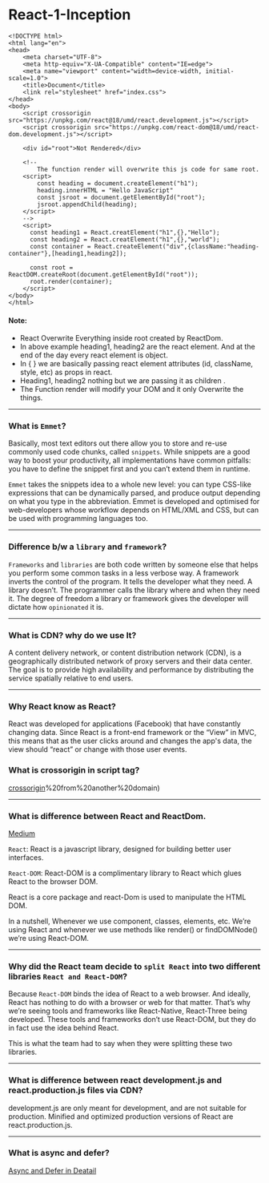 # React-1-Inception

```
<!DOCTYPE html>
<html lang="en">
<head>
    <meta charset="UTF-8">
    <meta http-equiv="X-UA-Compatible" content="IE=edge">
    <meta name="viewport" content="width=device-width, initial-scale=1.0">
    <title>Document</title>
    <link rel="stylesheet" href="index.css">
</head>
<body>
    <script crossorigin src="https://unpkg.com/react@18/umd/react.development.js"></script>
    <script crossorigin src="https://unpkg.com/react-dom@18/umd/react-dom.development.js"></script>

    <div id="root">Not Rendered</div>
    
    <!-- 
        The function render will overwrite this js code for same root.
    <script> 
        const heading = document.createElement("h1");
        heading.innerHTML = "Hello JavaScript"
        const jsroot = document.getElementById("root");
        jsroot.appendChild(heading);
    </script>
    -->
    <script>
      const heading1 = React.creatElement("h1",{},"Hello");
      const heading2 = React.creatElement("h1",{},"world");
      const container = React.createElement("div",{className:"heading-container"},[heading1,heading2]);
      
      const root = ReactDOM.createRoot(document.getElementById("root"));
      root.render(container);
    </script>
</body>
</html>
```
#### Note:
- React Overwrite Everything inside root created by ReactDom.
- In above example heading1, heading2 are the react element. And at the end of the day every react element is object.
- In { } we are basically passing react element attributes (id, className, style, etc) as props in react.
- Heading1, heading2 nothing but we are passing it as children .
- The Function render will modify your DOM and it only Overwrite the things. 
***
### What is `Emmet`? 
Basically, most text editors out there allow you to store and re-use commonly used code chunks, called `snippets`. While snippets are a good way to boost your productivity, all implementations have common pitfalls: you have to define the snippet first and you can’t extend them in runtime.
	
`Emmet` takes the snippets idea to a whole new level: you can type CSS-like expressions that can be dynamically parsed, and produce output depending on what you type in the abbreviation. Emmet is developed and optimised for web-developers whose workflow depends on HTML/XML and CSS, but can be used with programming languages too.
***
### Difference b/w a `library` and `framework`? 
`Frameworks` and `libraries` are both code written by someone else that helps you perform some common tasks in a less verbose way.
A framework inverts the control of the program. It tells the developer what they need. A library doesn’t. The programmer calls the library where and when they need it.
The degree of freedom a library or framework gives the developer will dictate how `opinionated` it is.
***	
### What is CDN? why do we use It?
A content delivery network, or content distribution network (CDN), is a geographically distributed network of proxy servers and their data center. The goal is to provide high availability and performance by distributing the service spatially relative to end users.

***	
### Why React know as React?
React was developed for applications (Facebook) that have constantly changing data. Since React is a front-end framework or the “View” in MVC, this means that as the user clicks around and changes the app's data, the view should “react” or change with those user events.
	 
### What is crossorigin in script tag?
[crossorigin](https://www.w3schools.com/tags/att_script_crossorigin.asp#:~:text=The%20crossorigin%20attribute%20sets%20the,or%20scripts)%20from%20another%20domain)
***	
### What is difference between React and ReactDom.
[Medium](https://medium.com/programming-sage/react-vs-react-dom-a0ed3aea9745)
	
`React`: React is a javascript library, designed for building better user interfaces.
	
`React-DOM`: React-DOM is a complimentary library to React which glues React to the browser DOM.
	
React is a core package and react-Dom is used to manipulate the HTML DOM.
	
In a nutshell, Whenever we use component, classes, elements, etc. We’re using React and whenever we use methods like render() or findDOMNode() we’re using React-DOM.
***	
### Why did the React team decide to `split React` into two different libraries `React and React-DOM`?
	
Because `React-DOM` binds the idea of React to a web browser. And ideally, React has nothing to do with a browser or web for that matter. That’s why we’re seeing tools and frameworks like React-Native, React-Three being developed. These tools and frameworks don’t use React-DOM, but they do in fact use the idea behind React.
	
This is what the team had to say when they were splitting these two libraries.
***	
### What is difference between react development.js and react.production.js files via CDN?
development.js are only meant for development, and are not suitable for production. Minified and optimized production versions of React are react.production.js.
***	 
### What is async and defer?
[Async and Defer in Deatail](https://www.josefzacek.cz/blog/whats-the-difference-between-async-vs-defer-attributes/)
